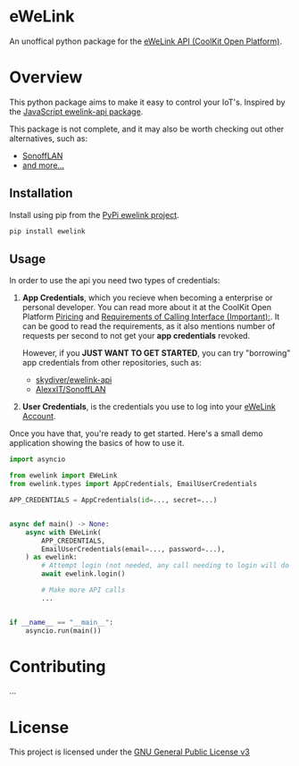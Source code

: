 # eWeLink
An unoffical python package for the
[eWeLink API (CoolKit Open Platform)](https://coolkit-technologies.github.io/eWeLink-API/#/en/PlatformOverview).


# Overview
This python package aims to make it easy to control your IoT's. Inspired by the
[JavaScript ewelink-api package](https://github.com/skydiver/ewelink-api).

This package is not complete, and it may also be worth checking out other alternatives,
such as:
- [SonoffLAN](https://github.com/AlexxIT/SonoffLAN)
- [and more...](https://pypi.org/search/?q=ewelink)

## Installation
Install using pip from the [PyPi ewelink project](https://pypi.org/project/ewelink/).
```sh
pip install ewelink
```

## Usage
In order to use the api you need two types of credentials:
1. **App Credentials**, which you recieve when becoming a enterprise or personal developer. You can
   read more about it at the CoolKit Open Platform [Piricing](https://coolkit-technologies.github.io/eWeLink-API/#/en/Pricing) and
   [Requirements of Calling Interface (Important):](https://coolkit-technologies.github.io/eWeLink-API/#/en/APICenterV2?id=requirements-of-calling-interface-important).
   It can be good to read the requirements, as it also mentions number of requests per second to not
   get your **app credentials** revoked.

   However, if you **JUST WANT TO GET STARTED**, you can try "borrowing" app credentials from other
   repositories, such as:
   - [skydiver/ewelink-api](https://github.com/skydiver/ewelink-api/blob/c11b3a8ab706cabcb592b4f9799314405788b640/src/data/constants.js#L1)
   - [AlexxIT/SonoffLAN](https://github.com/AlexxIT/SonoffLAN/blob/8182a153312a35f57800f18d8472806c97e02aa9/custom_components/sonoff/core/ewelink/cloud.py#L43)

1. **User Credentials**, is the credentials you use to log into your
   [eWeLink Account](https://web.ewelink.cc/).

Once you have that, you're ready to get started. Here's a small demo application showing
the basics of how to use it.
```python
import asyncio

from ewelink import EWeLink
from ewelink.types import AppCredentials, EmailUserCredentials

APP_CREDENTIALS = AppCredentials(id=..., secret=...)


async def main() -> None:
    async with EWeLink(
        APP_CREDENTIALS,
        EmailUserCredentials(email=..., password=...),
    ) as ewelink:
        # Attempt login (not needed, any call needing to login will do so automatically)
        await ewelink.login()

        # Make more API calls
        ...


if __name__ == "__main__":
    asyncio.run(main())
```


# Contributing
...


# License
This project is licensed under the [GNU General Public License v3](LICENSE.md)
